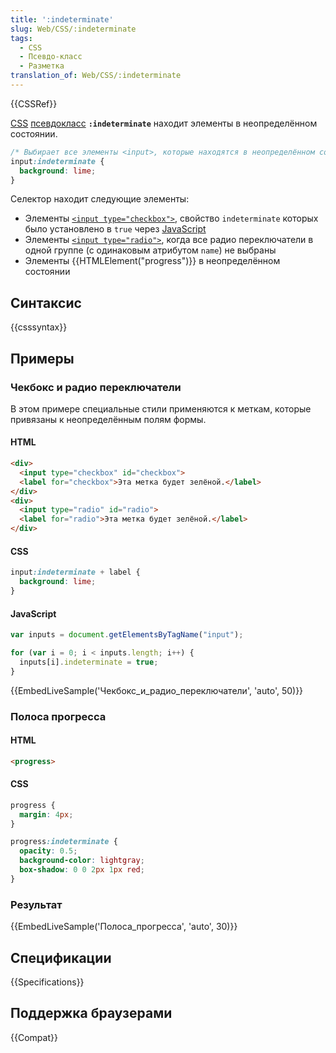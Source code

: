 ```yaml
---
title: ':indeterminate'
slug: Web/CSS/:indeterminate
tags:
  - CSS
  - Псевдо-класс
  - Разметка
translation_of: Web/CSS/:indeterminate
---
```


{{CSSRef}}

[CSS](/ru/docs/Web/CSS) [псевдокласс](/ru/docs/Web/CSS/Псевдо-классы) **`:indeterminate`** находит элементы в неопределённом состоянии.

```css
/* Выбирает все элементы <input>, которые находятся в неопределённом состоянии */
input:indeterminate {
  background: lime;
}
```

Селектор находит следующие элементы:

- Элементы [`<input type="checkbox">`](/en-US/docs/Web/HTML/Element/input/checkbox), свойство `indeterminate` которых было установлено в `true` через [JavaScript](/ru/docs/Web/JavaScript)
- Элементы [`<input type="radio">`](/en-US/docs/Web/HTML/Element/input/radio), когда все радио переключатели в одной группе (с одинаковым атрибутом `name`) не выбраны
- Элементы {{HTMLElement("progress")}} в неопределённом состоянии

## Синтаксис

{{csssyntax}}

## Примеры

### Чекбокс и радио переключатели

В этом примере специальные стили применяются к меткам, которые привязаны к неопределённым полям формы.

#### HTML

```html
<div>
  <input type="checkbox" id="checkbox">
  <label for="checkbox">Эта метка будет зелёной.</label>
</div>
<div>
  <input type="radio" id="radio">
  <label for="radio">Эта метка будет зелёной.</label>
</div>
```

#### CSS

```css
input:indeterminate + label {
  background: lime;
}
```

#### JavaScript

```js
var inputs = document.getElementsByTagName("input");

for (var i = 0; i < inputs.length; i++) {
  inputs[i].indeterminate = true;
}
```

{{EmbedLiveSample('Чекбокс_и_радио_переключатели', 'auto', 50)}}

### Полоса прогресса

#### HTML

```html
<progress>
```

#### CSS

```css
progress {
  margin: 4px;
}

progress:indeterminate {
  opacity: 0.5;
  background-color: lightgray;
  box-shadow: 0 0 2px 1px red;
}
```

### Результат

{{EmbedLiveSample('Полоса_прогресса', 'auto', 30)}}

## Спецификации

{{Specifications}}

## Поддержка браузерами

{{Compat}}
